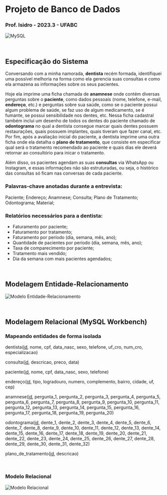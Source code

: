 # Projeto de Banco de Dados

### Prof. Isidro - 2023.3 - UFABC

![MySQL](https://img.shields.io/badge/mysql-4479A1.svg?style=for-the-badge&logo=mysql&logoColor=white)

<br>

## Especificação do Sistema
Conversando com a minha namorada, **dentista** recém formada, identifiquei uma possível melhoria na forma como ela gerencia suas consultas e como ela armazena as informações sobre os seus pacientes.

Hoje ela imprime uma ficha chamada de **anamnese** onde contém diversas perguntas sobre o **paciente**, como dados pessoais (nome, telefone, e-mail, **endereço**, etc.) e perguntas sobre sua saúde, como se o paciente possui algum problema de saúde, se faz uso de algum medicamento, se é fumante, se possui sensibilidade nos dentes, etc. Nessa ficha cadastral também inclui um desenho de todos os dentes do paciente chamado de **odontograma** no qual a dentista consegue marcar quais dentes possuem restaurações, quais possuem implantes, quais tiveram que fazer canal, etc. Por fim, após a avaliação inicial do paciente, a dentista imprime uma outra ficha onde ela detalha o **plano de tratamento**, que consiste em especificar qual será o tratamento recomendado ao paciente e quais dias ele deverá retornar ao consultório para inicar o tratamento.

Além disso, os pacientes agendam as suas **consultas** via WhatsApp ou Instagram, e essas informações não são estruturadas, ou seja, o histórico das consultas só ficam nas conversas de cada paciente.

### Palavras-chave anotadas durante a entrevista:
Paciente;
Endereço;
Anamnese;
Consulta;
Plano de Tratamento;
Odontograma;
Material;

### Relatórios necessários para a dentista:
* Faturamento por paciente;
* Faturamento por tratamento;
* Faturamento por período (dia, semana, mês, ano);
* Quantidade de pacientes por período (dia, semana, mês, ano);
* Taxa de comparecimento por paciente;
* Tratamento mais vendido;
* Dia da semana com mais pacientes agendados;

<br>

## Modelagem Entidade-Relacionamento
![Modelo Entidade-Relacionamento](./Modelo%20Entidade-Relacionamento.png)

<br>

## Modelagem Relacional (MySQL Workbench)
### Mapeando entidades de forma isolada
dentista(<ins>id</ins>, nome, cpf, data_nasc, sexo, telefone, uf_cro, num_cro, especializacao)

consulta(<ins>id</ins>, descricao, preco, data)

paciente(<ins>id</ins>, nome, cpf, data_nasc, sexo, telefone)

endereço(<ins>id</ins>, tipo, logradouro, numero, complemento, bairro, cidade, uf, cep)

anamnese(<ins>id</ins>, pergunta_1, pergunta_2, pergunta_3, pergunta_4, pergunta_5, pergunta_6, pergunta_7, pergunta_8, pergunta_9, pergunta_10, pergunta_11, pergunta_12, pergunta_13, pergunta_14, pergunta_15, pergunta_16, pergunta_17, pergunta_18, pergunta_19, pergunta_20)

odontograma(<ins>id</ins>, dente_1, dente_2, dente_3, dente_4, dente_5, dente_6, dente_7, dente_8, dente_9, dente_10, dente_11, dente_12, dente_13, dente_14, dente_15, dente_16, dente_17, dente_18, dente_19, dente_20, dente_21, dente_22, dente_23, dente_24, dente_25, dente_26, dente_27, dente_28, dente_29, dente_30, dente_31, dente_32)

plano_de_tratamento(<ins>id</ins>, descricao)

<br>

### Modelo Relacional
![Modelo Relacional](Modelo%20Relacional.png)
